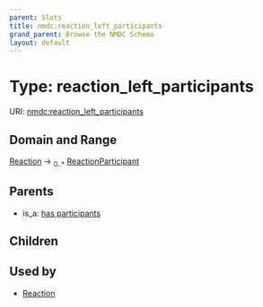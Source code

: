 ```yaml
---
parent: Slots
title: nmdc:reaction_left_participants
grand_parent: Browse the NMDC Schema
layout: default
---
```


# Type: reaction_left_participants




URI: [nmdc:reaction_left_participants](https://microbiomedata/meta/reaction_left_participants)

## Domain and Range

[Reaction](Reaction.md) ->  <sub>0..*</sub> [ReactionParticipant](ReactionParticipant.md)

## Parents

 *  is_a: [has participants](has_participants.md)

## Children


## Used by

 * [Reaction](Reaction.md)
